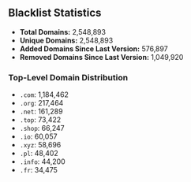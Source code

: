 ## Blacklist Statistics

- **Total Domains:** 2,548,893
- **Unique Domains:** 2,548,893
- **Added Domains Since Last Version:** 576,897
- **Removed Domains Since Last Version:** 1,049,920

### Top-Level Domain Distribution

-  `.com`: 1,184,462
-  `.org`: 217,464
-  `.net`: 161,289
-  `.top`: 73,422
-  `.shop`: 66,247
-  `.io`: 60,057
-  `.xyz`: 58,696
-  `.pl`: 48,402
-  `.info`: 44,200
-  `.fr`: 34,475
